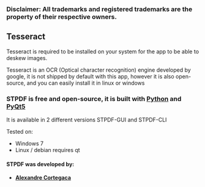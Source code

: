 ### Disclaimer: All trademarks and registered trademarks are the property of their respective owners.

## Tesseract

Tesseract is required to be installed on your system for the app to be able to deskew images.

Tesseract is an OCR (Optical character recognition) engine developed by google, it is not shipped by default with this app, however it is also open-source, and you can easily install it in linux or windows

### STPDF is free and open-source, it is built with [Python](https://www.python.org/) and [PyQt5](https://www.riverbankcomputing.com/software/pyqt/intro)
It is available in 2 different versions STPDF-GUI and STPDF-CLI

Tested on:
 * Windows 7
 * Linux / debian requires qt



#### STPDF was developed by:
 * **[Alexandre Cortegaca](https://github.com/hallowf)**